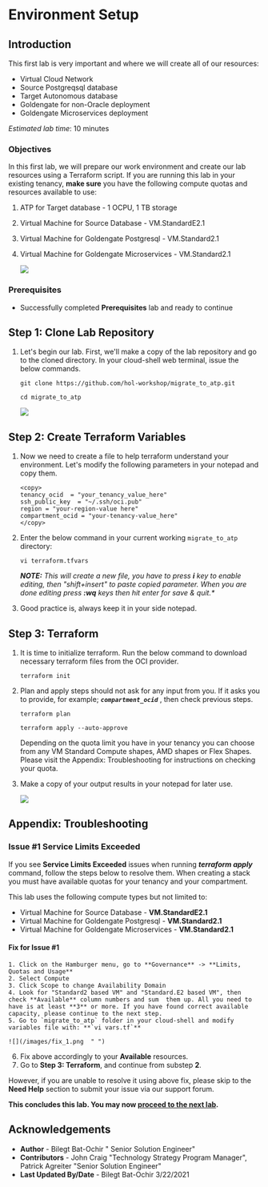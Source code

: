 # Environment Setup

## Introduction

This first lab is very important and where we will create all of our resources:

- Virtual Cloud Network
- Source Postgreqsql database
- Target Autonomous database
- Goldengate for non-Oracle deployment
- Goldengate Microservices deployment

*Estimated lab time*: 10 minutes

### Objectives

In this first lab, we will prepare our work environment and create our lab resources using a Terraform script.
If you are running this lab in your existing tenancy, **make sure** you have the following compute quotas and resources available to use:

1. ATP for Target database - 1 OCPU, 1 TB storage
2. Virtual Machine for Source Database - VM.StandardE2.1
3. Virtual Machine for Goldengate Postgresql - VM.Standard2.1  
4. Virtual Machine for Goldengate Microservices - VM.Standard2.1

	![](/images/architecture.png)

### Prerequisites

* Successfully completed **Prerequisites** lab and ready to continue

## **Step 1**: Clone Lab Repository

1. Let's begin our lab. First, we'll make a copy of the lab repository and go to the cloned directory. In your cloud-shell web terminal, issue the below commands.

	```
	git clone https://github.com/hol-workshop/migrate_to_atp.git

	cd migrate_to_atp
	```

	![](/images/1.Git.PNG)

## **Step 2**: Create Terraform Variables

1. Now we need to create a file to help terraform understand your environment. Let's modify the following parameters in your notepad and copy them.

	```
	<copy>
	tenancy_ocid  = "your_tenancy_value_here"
	ssh_public_key  = "~/.ssh/oci.pub"
	region = "your-region-value here"
	compartment_ocid = "your-tenancy-value_here"
	</copy>
	```

2. Enter the below command in your current working `migrate_to_atp` directory:

	```
	vi terraform.tfvars
	```

	_**NOTE:** This will create a new file, you have to press **i** key to enable editing, then "shift+insert" to paste copied parameter. When you are done editing press **:wq** keys then hit enter for save & quit.*_

3. Good practice is, always keep it in your side notepad.

## **Step 3**: Terraform 

1. It is time to initialize terraform. Run the below command to download necessary terraform files from the OCI provider.

	```
	terraform init
	```

2. Plan and apply steps should not ask for any input from you. If it asks you to provide, for example; _**`compartment_ocid`**_ , then check previous steps.

	```
	terraform plan

	terraform apply --auto-approve
	```

	Depending on the quota limit you have in your tenancy you can choose from any VM Standard Compute shapes, AMD shapes or Flex Shapes. Please visit the Appendix: Troubleshooting for instructions on checking your quota.
	
3. Make a copy of your output results in your notepad for later use.

	![](/images/1.git_1.PNG)

## **Appendix**: Troubleshooting

###	Issue #1 Service Limits Exceeded
	
If you see **Service Limits Exceeded** issues when running _**terraform apply**_ command, follow the steps below to resolve them.
When creating a stack you must have available quotas for your tenancy and your compartment. 

This lab uses the following compute types but not limited to:

- Virtual Machine for Source Database - **VM.StandardE2.1**
- Virtual Machine for Goldengate Postgresql - **VM.Standard2.1**
- Virtual Machine for Goldengate Microservices - **VM.Standard2.1**

#### Fix for Issue #1

	1. Click on the Hamburger menu, go to **Governance** -> **Limits, Quotas and Usage**
	2. Select Compute
	3. Click Scope to change Availability Domain
	4. Look for "Standard2 based VM" and "Standard.E2 based VM", then check **Available** column numbers and sum  them up. All you need to have is at least **3** or more. If you have found correct available capacity, please continue to the next step.
	5. Go to `migrate_to_atp` folder in your cloud-shell and modify variables file with: **`vi vars.tf`**

	![](/images/fix_1.png  " ")

6. Fix above accordingly to your **Available** resources.
7. Go to **Step 3: Terraform**, and continue from substep **2**.
	
However, if you are unable to resolve it using above fix, please skip to the **Need Help** section to submit your issue via our support forum.

**This concludes this lab. You may now [proceed to the next lab](#next).**

## Acknowledgements

* **Author** - Bilegt Bat-Ochir " Senior Solution Engineer"
* **Contributors** - John Craig "Technology Strategy Program Manager", Patrick Agreiter "Senior Solution Engineer"
* **Last Updated By/Date** - Bilegt Bat-Ochir 3/22/2021